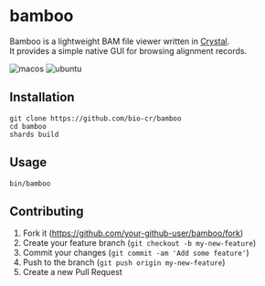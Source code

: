 # bamboo

Bamboo is a lightweight BAM file viewer written in [Crystal](https://crystal-lang.org/).  
It provides a simple native GUI for browsing alignment records.

﻿﻿﻿![macos](https://github.com/user-attachments/assets/bdfc3496-adaa-4028-bad9-31256535cc0b)
![ubuntu](https://github.com/user-attachments/assets/2a7a43f4-9073-4bad-a99c-42d9cb60ca8d)


## Installation

```
git clone https://github.com/bio-cr/bamboo
cd bamboo
shards build
```

## Usage

```
bin/bamboo
```

## Contributing

1. Fork it (<https://github.com/your-github-user/bamboo/fork>)
2. Create your feature branch (`git checkout -b my-new-feature`)
3. Commit your changes (`git commit -am 'Add some feature'`)
4. Push to the branch (`git push origin my-new-feature`)
5. Create a new Pull Request
